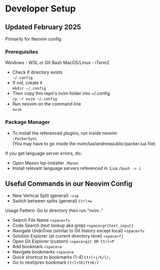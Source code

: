 # Developer Setup

## Updated February 2025

Primarily for Neovim config

### Prerequisites

Windows - WSL or Git Bash 
MacOS/Linux - iTerm2

- Check if directory exists  
```~/.config```  
- If not, create it  
```mkdir ~/.config```  
- Then copy this repo's nvim folder into ~/.config  
```cp -r nvim ~/.config```  
- Run neovim on the command line  
```nvim```

### Package Manager

- To install the referenced plugins, run inside neovim  
```:PackerSync```  
(You may have to go inside the nvim/lua/andrewpublic/packer.lua file)

If you get language server errors, do:

- Open Mason lsp-installer
```:Mason```
- Install relevant language servers referenced in :Lua
```/bash -> i```

## Useful Commands in our Neovim Config

- New Vertical Split (general)
```:vsp```  
- Switch between splits (general)
```Ctrl+w```  

Usage Pattern: Go to directory then run "nvim ."
- Search File Name
```<space>fs```
- Code Search (text lookup aka grep)
```<space>gr{text_input}```
- Navigate UndoTree (similar to Git history except local)
```<space>fu```
- Solution Explorer (at current directory level)
```<space>fj```
- Open Git Explorer (custom)
```<space>git OR Ctrl+P```
- Add bookmark
```<space>a```
- Navigate bookmarks
```<space>e```
- Quick shortcut to bookmarks (1-4)
```Ctrl+j/k/l/;```
- Go to next/prev bookmark
```Ctrl+Shift+K/J```

